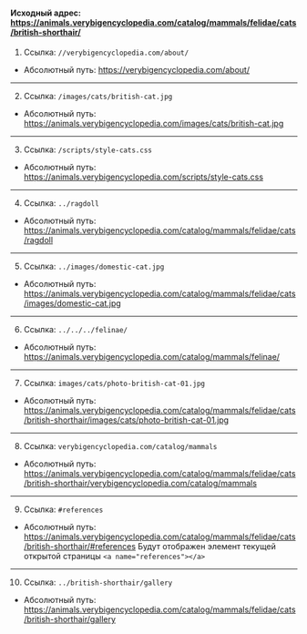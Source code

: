 #### Исходный адрес: https://animals.verybigencyclopedia.com/catalog/mammals/felidae/cats/british-shorthair/

1. Ссылка: 			`//verybigencyclopedia.com/about/`
- Абсолютный путь: 	https://verybigencyclopedia.com/about/  
---  
2. Ссылка:				`/images/cats/british-cat.jpg`
- Абсолютный путь:	https://animals.verybigencyclopedia.com/images/cats/british-cat.jpg  
---
3. Ссылка:				`/scripts/style-cats.css`
- Абсолютный путь:	https://animals.verybigencyclopedia.com/scripts/style-cats.css  
---
4. Ссылка:				`../ragdoll`
- Абсолютный путь:	https://animals.verybigencyclopedia.com/catalog/mammals/felidae/cats/ragdoll  
---
5. Ссылка:				`../images/domestic-cat.jpg`
- Абсолютный путь:	https://animals.verybigencyclopedia.com/catalog/mammals/felidae/cats/images/domestic-cat.jpg  
---
6. Ссылка:				`../../../felinae/`
- Абсолютный путь:	https://animals.verybigencyclopedia.com/catalog/mammals/felinae/  
---
7. Ссылка:				`images/cats/photo-british-cat-01.jpg`
- Абсолютный путь:	https://animals.verybigencyclopedia.com/catalog/mammals/felidae/cats/british-shorthair/images/cats/photo-british-cat-01.jpg  
---
8. Ссылка:				`verybigencyclopedia.com/catalog/mammals`
- Абсолютный путь:	https://animals.verybigencyclopedia.com/catalog/mammals/felidae/cats/british-shorthair/verybigencyclopedia.com/catalog/mammals  
---
9. Ссылка:				`#references`
- Абсолютный путь:	https://animals.verybigencyclopedia.com/catalog/mammals/felidae/cats/british-shorthair/#references 
  Будут отображен элемент текущей открытой страницы `<a name="references"></a>`  
---
10. Ссылка:				`../british-shorthair/gallery`
- Абсолютный путь:	https://animals.verybigencyclopedia.com/catalog/mammals/felidae/cats/british-shorthair/gallery  
